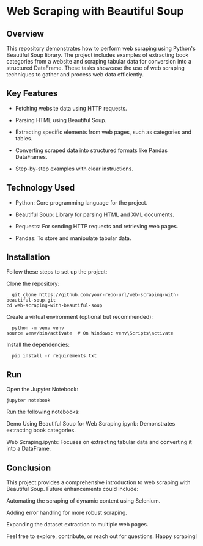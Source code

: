 # Web Scraping with Beautiful Soup




## Overview
This repository demonstrates how to perform web scraping using Python's Beautiful Soup library. The project includes examples of extracting book categories from a website and scraping tabular data for conversion into a structured DataFrame. These tasks showcase the use of web scraping techniques to gather and process web data efficiently.
## Key Features

- Fetching website data using HTTP requests.

- Parsing HTML using Beautiful Soup.

- Extracting specific elements from web pages, such as categories and tables.

- Converting scraped data into structured formats like Pandas DataFrames.

- Step-by-step examples with clear instructions.
## Technology Used

- Python: Core programming language for the project.

- Beautiful Soup: Library for parsing HTML and XML documents.

- Requests: For sending HTTP requests and retrieving web pages.

- Pandas: To store and manipulate tabular data.
## Installation

Follow these steps to set up the project:

Clone the repository:
```
  git clone https://github.com/your-repo-url/web-scraping-with-beautiful-soup.git
cd web-scraping-with-beautiful-soup
```

Create a virtual environment (optional but recommended):

```
  python -m venv venv
source venv/bin/activate  # On Windows: venv\Scripts\activate
```
Install the dependencies:

```   
  pip install -r requirements.txt   
```
## Run

Open the Jupyter Notebook:

```
jupyter notebook
```

Run the following notebooks:

Demo Using Beautiful Soup for Web Scraping.ipynb: Demonstrates extracting book categories.

Web Scraping.ipynb: Focuses on extracting tabular data and converting it into a DataFrame.



## Conclusion

This project provides a comprehensive introduction to web scraping with Beautiful Soup. Future enhancements could include:

Automating the scraping of dynamic content using Selenium.

Adding error handling for more robust scraping.

Expanding the dataset extraction to multiple web pages.

Feel free to explore, contribute, or reach out for questions. Happy scraping!


